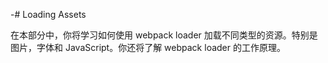 -# Loading Assets

在本部分中，你将学习如何使用 webpack loader 加载不同类型的资源。特别是图片，字体和 JavaScript。你还将了解 webpack loader 的工作原理。

